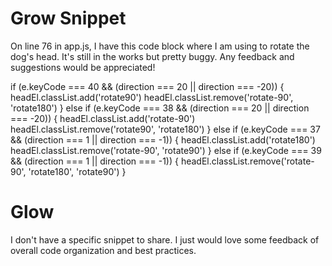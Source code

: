 # Grow Snippet

On line 76 in app.js, I have this code block where I am using to rotate the dog's head. It's still in the works but pretty buggy. Any feedback and suggestions would be appreciated! 

if (e.keyCode === 40 && (direction === 20 || direction === -20)) {
        headEl.classList.add('rotate90')
    	headEl.classList.remove('rotate-90', 'rotate180')
} else if (e.keyCode === 38 && (direction === 20 || direction === -20)) {
    	headEl.classList.add('rotate-90')
    	headEl.classList.remove('rotate90', 'rotate180')
} else if (e.keyCode === 37 && (direction === 1 || direction === -1)) {
    	headEl.classList.add('rotate180')
    	headEl.classList.remove('rotate-90', 'rotate90')
} else if (e.keyCode === 39 && (direction === 1 || direction === -1)) {
    	headEl.classList.remove('rotate-90', 'rotate180', 'rotate90')
}

# Glow

I don't have a specific snippet to share. I just would love some feedback of overall code organization and best practices.